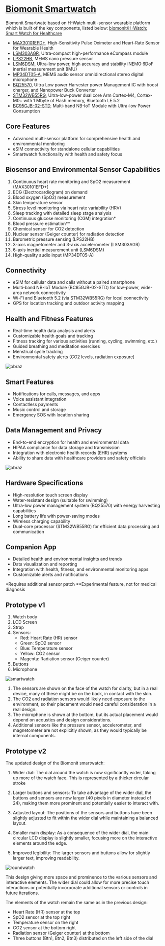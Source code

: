 # [Biomonit Smartwatch](http://www.biomonit.com)

Biomonit Smartwatc based on H-Watch multi-sensor wearable platform which is built of the key components, listed below:
[biomonit/H-Watch: Smart Watch for Healthcare](https://github.com/biomonit/H-Watch)

-   [MAX30101EFD+](https://www.maximintegrated.com/en/products/interface/sensor-interface/MAX30101.html), High-Sensitivity Pulse Oximeter and Heart-Rate Sensor for Wearable Health
-   [LSM303AGR](https://www.st.com/en/mems-and-sensors/lsm303agr.html), Ultra-compact high-performance eCompass module
-   [LPS22HB](https://www.st.com/en/mems-and-sensors/lps22hb.html), MEMS nano pressure sensor
-   [LSM6DSM](https://www.st.com/en/mems-and-sensors/lsm6dsm.html), Ultra-low power, high accuracy and stability iNEMO 6DoF inertial measurement unit (IMU)
-   [MP34DT05-A](https://www.st.com/en/mems-and-sensors/mp34dt05-a.html), MEMS audio sensor omnidirectional stereo digital microphone
-   [BQ25570](https://www.ti.com/product/BQ25570), Ultra Low power Harvester power Management IC with boost charger, and Nanopower Buck Converter
-   [STM32WB55RG](https://www.st.com/en/microcontrollers-microprocessors/stm32wb55rg.html), Ultra-low-power dual core Arm Cortex-M4, Cortex-M0+ with 1 Mbyte of Flash memory, Bluetooth LE 5.2
-   [BC95GJB-02-STD](https://www.quectel.com/UploadFile/Product/Quectel_BC95-G_NB-IoT_Specification_V1.2.pdf), Multi-band NB-IoT Module with Ultra-low Power Consumption


## Core Features
- Advanced multi-sensor platform for comprehensive health and environmental monitoring
- eSIM connectivity for standalone cellular capabilities
- Smartwatch functionality with health and safety focus

## Biosensor and Environmental Sensor Capabilities
1. Continuous heart rate monitoring and SpO2 measurement (MAX30101EFD+)
2. ECG (Electrocardiogram) on demand
3. Blood oxygen (SpO2) measurement
4. Skin temperature sensor
5. Stress level monitoring via heart rate variability (HRV)
6. Sleep tracking with detailed sleep stage analysis
7. Continuous glucose monitoring (CGM) integration*
8. Blood pressure estimation**
9. Chemical sensor for CO2 detection
10. Nuclear sensor (Geiger counter) for radiation detection
11. Barometric pressure sensing (LPS22HB)
12. 3-axis magnetometer and 3-axis accelerometer (LSM303AGR)
13. 6-axis inertial measurement unit (LSM6DSM)
14. High-quality audio input (MP34DT05-A)

## Connectivity
- eSIM for cellular data and calls without a paired smartphone
- Multi-band NB-IoT Module (BC95GJB-02-STD) for low-power, wide-area network connectivity
- Wi-Fi and Bluetooth 5.2 (via STM32WB55RG) for local connectivity
- GPS for location tracking and outdoor activity mapping

## Health and Fitness Features
- Real-time health data analysis and alerts
- Customizable health goals and tracking
- Fitness tracking for various activities (running, cycling, swimming, etc.)
- Guided breathing and meditation exercises
- Menstrual cycle tracking
- Environmental safety alerts (CO2 levels, radiation exposure)


![obraz](https://github.com/user-attachments/assets/9b0f119b-df97-46f5-8314-f65cf4d091a3)

## Smart Features
- Notifications for calls, messages, and apps
- Voice assistant integration
- Contactless payments
- Music control and storage
- Emergency SOS with location sharing

## Data Management and Privacy
- End-to-end encryption for health and environmental data
- HIPAA compliance for data storage and transmission
- Integration with electronic health records (EHR) systems
- Ability to share data with healthcare providers and safety officials


![obraz](https://github.com/user-attachments/assets/4501cd67-f819-47a8-b3fa-b54691af172b)

## Hardware Specifications
- High-resolution touch screen display
- Water-resistant design (suitable for swimming)
- Ultra-low power management system (BQ25570) with energy harvesting capabilities
- Long battery life with power-saving modes
- Wireless charging capability
- Dual-core processor (STM32WB55RG) for efficient data processing and communication

## Companion App
- Detailed health and environmental insights and trends
- Data visualization and reporting
- Integration with health, fitness, and environmental monitoring apps
- Customizable alerts and notifications

*Requires additional sensor patch
**Experimental feature, not for medical diagnosis


## Prototype v1

1. Watch body
2. LCD Screen
3. Strap
4. Sensors: 
   - Red: Heart Rate (HR) sensor
   - Green: SpO2 sensor
   - Blue: Temperature sensor
   - Yellow: CO2 sensor
   - Magenta: Radiation sensor (Geiger counter)
5. Buttons
6. Microphone


![smartwatch](smartwatch.svg)



1. The sensors are shown on the face of the watch for clarity, but in a real device, many of these might be on the back, in contact with the skin.
2. The CO2 and radiation sensors would likely need exposure to the environment, so their placement would need careful consideration in a real design.
3. The microphone is shown at the bottom, but its actual placement would depend on acoustics and design considerations.
4. Additional sensors like the pressure sensor, accelerometer, and magnetometer are not explicitly shown, as they would typically be internal components.


## Prototype v2


The updated design of the Biomonit smartwatch:

1. Wider dial: The dial around the watch is now significantly wider, taking up more of the watch face. This is represented by a thicker circular stroke 

2. Larger buttons and sensors: To take advantage of the wider dial, the buttons and sensors are now larger (40 pixels in diameter instead of 24), making them more prominent and potentially easier to interact with.

3. Adjusted layout: The positions of the sensors and buttons have been slightly adjusted to fit within the wider dial while maintaining a balanced layout.

4. Smaller main display: As a consequence of the wider dial, the main circular LCD display is slightly smaller, focusing more on the interactive elements around the edge.

5. Improved legibility: The larger sensors and buttons allow for slightly larger text, improving readability.


![roundwatch](roundwatch.svg)

This design giving more space and prominence to the various sensors and interactive elements.
The wider dial could allow for more precise touch interactions or potentially incorporate additional sensors or controls in future iterations.

The elements of the watch remain the same as in the previous design:

- Heart Rate (HR) sensor at the top
- SpO2 sensor at the top right
- Temperature sensor on the right
- CO2 sensor at the bottom right
- Radiation sensor (Geiger counter) at the bottom
- Three buttons (Btn1, Btn2, Btn3) distributed on the left side of the dial






